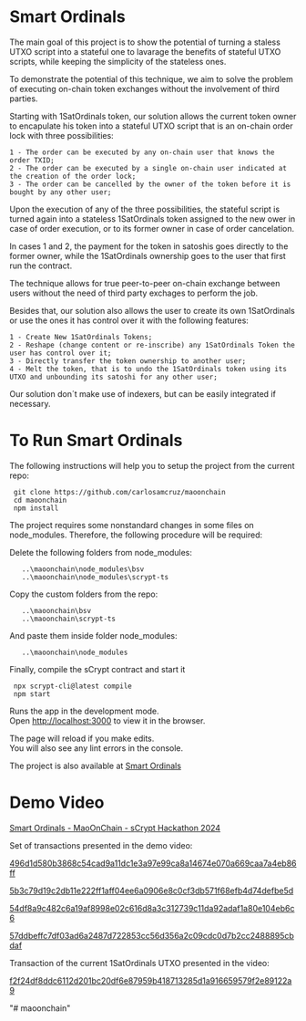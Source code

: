 # Smart Ordinals

The main goal of this project is to show the potential of turning a staless UTXO script into a stateful one to lavarage the benefits of stateful UTXO scripts, while keeping the simplicity of the stateless ones. 

To demonstrate the potential of this technique, we aim to solve the problem of executing on-chain token exchanges without the involvement of third parties.

Starting with 1SatOrdinals token, our solution allows the current token owner to encapulate his token into a stateful UTXO script that is an on-chain order lock with three possibilities:
```
1 - The order can be executed by any on-chain user that knows the order TXID;
2 - The order can be executed by a single on-chain user indicated at the creation of the order lock;
3 - The order can be cancelled by the owner of the token before it is bought by any other user;
```
Upon the execution of any of the three possibilities, the stateful script is turned again into a stateless 1SatOrdinals token assigned to the new ower in case of order execution, or to its former owner in case of order cancelation.

In cases 1 and 2, the payment for the token in satoshis goes directly to the former owner, while the 1SatOrdinals ownership goes to the user that first run the contract.

The technique allows for true peer-to-peer on-chain exchange between users without the need of third party exchages to perform the job.

Besides that, our solution also allows the user to create its own 1SatOrdinals or use the ones it has control over it with the following features:
```
1 - Create New 1SatOrdinals Tokens;
2 - Reshape (change content or re-inscribe) any 1SatOrdinals Token the user has control over it;
3 - Directly transfer the token ownership to another user;
4 - Melt the token, that is to undo the 1SatOrdinals token using its UTXO and unbounding its satoshi for any other user;
```
Our solution don´t make use of indexers, but can be easily integrated if necessary.

# To Run Smart Ordinals

The following instructions will help you to setup the project from the current repo: 

```
 git clone https://github.com/carlosamcruz/maoonchain
 cd maoonchain
 npm install
```

The project requires some nonstandard changes in some files on node_modules. Therefore, the following procedure will be required:

Delete the following folders from node_modules:
```
   ..\maoonchain\node_modules\bsv
   ..\maoonchain\node_modules\scrypt-ts
```
Copy the custom folders from the repo: 
```
   ..\maoonchain\bsv   
   ..\maoonchain\scrypt-ts
```
And paste them inside folder node_modules:
```   
   ..\maoonchain\node_modules
```

Finally, compile the sCrypt contract and start it
```
 npx scrypt-cli@latest compile
 npm start
```

Runs the app in the development mode.\
Open [http://localhost:3000](http://localhost:3000) to view it in the browser.

The page will reload if you make edits.\
You will also see any lint errors in the console.

The project is also available at [Smart Ordinals](https://carlosamcruz.github.io/maoonchain/)

# Demo Video

[Smart Ordinals - MaoOnChain - sCrypt Hackathon 2024](https://youtu.be/vwlL89Gu0R0)

Set of transactions presented in the demo video:

[496d1d580b3868c54cad9a11dc1e3a97e99ca8a14674e070a669caa7a4eb86ff](https://whatsonchain.com/tx/496d1d580b3868c54cad9a11dc1e3a97e99ca8a14674e070a669caa7a4eb86ff)

[5b3c79d19c2db11e222ff1aff04ee6a0906e8c0cf3db571f68efb4d74defbe5d](https://whatsonchain.com/tx/5b3c79d19c2db11e222ff1aff04ee6a0906e8c0cf3db571f68efb4d74defbe5d)

[54df8a9c482c6a19af8998e02c616d8a3c312739c11da92adaf1a80e104eb6c6](https://whatsonchain.com/tx/54df8a9c482c6a19af8998e02c616d8a3c312739c11da92adaf1a80e104eb6c6)

[57ddbeffc7df03ad6a2487d722853cc56d356a2c09cdc0d7b2cc2488895cbdaf](https://whatsonchain.com/tx/57ddbeffc7df03ad6a2487d722853cc56d356a2c09cdc0d7b2cc2488895cbdaf)

Transaction of the current 1SatOrdinals UTXO presented in the video:

[f2f24df8ddc6112d201bc20df6e87959b418713285d1a916659579f2e89122a9](https://whatsonchain.com/tx/f2f24df8ddc6112d201bc20df6e87959b418713285d1a916659579f2e89122a9)

"# maoonchain" 
